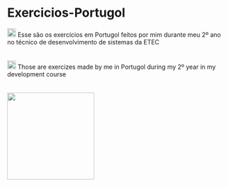 # Exercicios-Portugol

<div>
  <img height="20em" src="https://cdn-icons-png.flaticon.com/512/186/186203.png"/> Esse são os exercícios em Portugol feitos por mim durante meu 2º ano no técnico de   desenvolvimento de sistemas da ETEC
</div>
<br><br>

<div>
  <img height="20em" src="https://cdn-icons-png.flaticon.com/512/197/197484.png"/> Those are exercizes made by me in Portugol during my 2º year in my development course
</div>
<br><br>

<img height="200px" src="https://i.ytimg.com/vi/3nimGaFRLwI/hqdefault.jpg"/>
